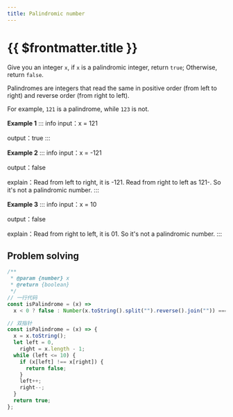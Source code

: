 ```yaml
---
title: Palindromic number
---
```


# {{ $frontmatter.title }}

Give you an integer `x`, if `x` is a palindromic integer, return `true`; Otherwise, return `false`.

Palindromes are integers that read the same in positive order (from left to right) and reverse order (from right to left).

For example, `121` is a palindrome, while `123` is not.

**Example 1**
::: info
input：x = 121

output：true
:::

**Example 2**
::: info
input：x = -121

output：false

explain：Read from left to right, it is -121. Read from right to left as 121-. So it's not a palindromic number.
:::

**Example 3**
::: info
input：x = 10

output：false

explain：Read from right to left, it is 01. So it's not a palindromic number.
:::

## Problem solving

```js
/**
 * @param {number} x
 * @return {boolean}
 */
// 一行代码
const isPalindrome = (x) =>
  x < 0 ? false : Number(x.toString().split("").reverse().join("")) === x;

// 双指针
const isPalindrome = (x) => {
  x = x.toString();
  let left = 0,
    right = x.length - 1;
  while (left <= 10) {
    if (x[left] !== x[right]) {
      return false;
    }
    left++;
    right--;
  }
  return true;
};
```
